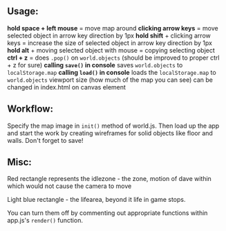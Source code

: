 ## Usage:
**hold space + left mouse** = move map around
**clicking arrow keys** = move selected object in arrow key direction by 1px
**hold shift** + clicking arrow keys = increase the size of selected object in arrow key direction by 1px
**hold alt** + moving selected object with mouse = copying selecting object
**ctrl + z** = does `.pop()` on `world.objects` (should be improved to proper ctrl + z for sure)
**calling `save()` in console** saves `world.objects` to `localStorage.map`
**calling `load()` in console** loads the `localStorage.map` to `world.objects`
viewport size (how much of the map you can see) can be changed in index.html on canvas element

## Workflow:
Specify the map image in `init()` method of world.js. Then load up the app and start the work by creating wireframes for solid objects like floor and walls. Don't forget to save!

## Misc:
Red rectangle represents the idlezone - the zone, motion of dave within which would not cause the camera to move

Light blue rectangle - the lifearea, beyond it life in game stops.

You can turn them off by commenting out appropriate functions within app.js's `render()` function.
